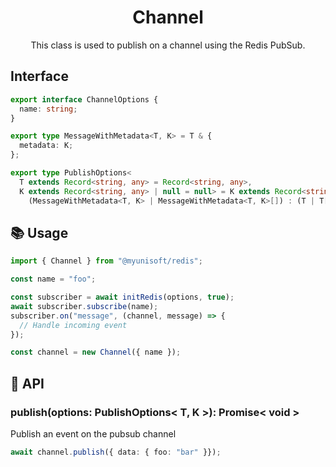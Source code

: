 <h1 align="center">
  Channel
</h1>

<p align="center">
  This class is used to publish on a channel using the Redis PubSub.
</p>

## Interface

```ts
export interface ChannelOptions {
  name: string;
}

export type MessageWithMetadata<T, K> = T & {
  metadata: K;
};

export type PublishOptions<
  T extends Record<string, any> = Record<string, any>,
  K extends Record<string, any> | null = null> = K extends Record<string, any> ?
    (MessageWithMetadata<T, K> | MessageWithMetadata<T, K>[]) : (T | T[]);
```

## 📚 Usage

```ts
import { Channel } from "@myunisoft/redis";

const name = "foo";

const subscriber = await initRedis(options, true);
await subscriber.subscribe(name);
subscriber.on("message", (channel, message) => {
  // Handle incoming event
});

const channel = new Channel({ name });
```

## 📜 API

### publish(options: PublishOptions< T, K >): Promise< void >

Publish an event on the pubsub channel

```ts
await channel.publish({ data: { foo: "bar" }});
```
